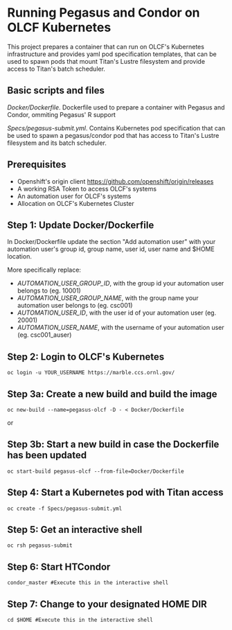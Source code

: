 # Running Pegasus and Condor on OLCF Kubernetes

This project prepares a container that can run on OLCF's Kubernetes infrastructure and provides yaml pod specification templates, that can be used to spawn pods that mount Titan's Lustre filesystem and provide access to Titan's batch scheduler.

## Basic scripts and files

_Docker/Dockerfile_. Dockerfile used to prepare a container with Pegasus and Condor, ommiting Pegasus' R support

_Specs/pegasus-submit.yml_. Contains Kubernetes pod specification that can be used to spawn a pegasus/condor pod that has access to Titan's Lustre filesystem and its batch scheduler.

## Prerequisites

- Openshift's origin client https://github.com/openshift/origin/releases
- A working RSA Token to access OLCF's systems
- An automation user for OLCF's systems
- Allocation on OLCF's Kubernetes Cluster

Step 1: Update Docker/Dockerfile
---------------------------------
In Docker/Dockerfile update the section "Add automation user" with your automation user's group id, group name, user id, user name and $HOME location.

More specifically replace:
- _AUTOMATION\_USER\_GROUP\_ID_, with the group id your automation user belongs to (eg. 10001)
- _AUTOMATION\_USER\_GROUP\_NAME_, with the group name your automation user belongs to (eg. csc001)
- _AUTOMATION\_USER\_ID_, with the user id of your automation user (eg. 20001)
- _AUTOMATION\_USER\_NAME_, with the username of your automation user (eg. csc001\_auser)

Step 2: Login to OLCF's Kubernetes
-----------------------------------
```
oc login -u YOUR_USERNAME https://marble.ccs.ornl.gov/
```

Step 3a: Create a new build and build the image
------------------------------------------------
```
oc new-build --name=pegasus-olcf -D - < Docker/Dockerfile
```

or

Step 3b: Start a new build in case the Dockerfile has been updated
-------------------------------------------------------------------
```
oc start-build pegasus-olcf --from-file=Docker/Dockerfile
```

Step 4: Start a Kubernetes pod with Titan access
--------------------------------------------------
```
oc create -f Specs/pegasus-submit.yml
```

Step 5: Get an interactive shell
--------------------------------------------------
```
oc rsh pegasus-submit
```

Step 6: Start HTCondor
--------------------------------------------------
```
condor_master #Execute this in the interactive shell
```

Step 7: Change to your designated HOME DIR
--------------------------------------------------
```
cd $HOME #Execute this in the interactive shell
```
